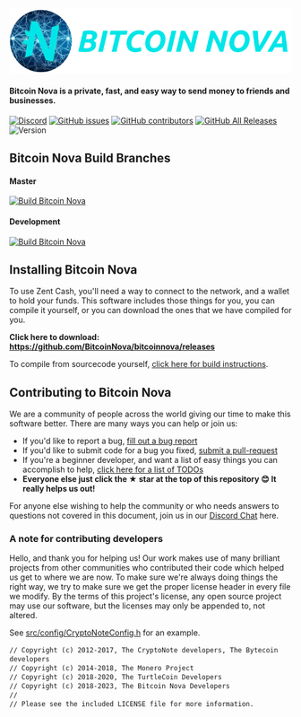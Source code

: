 ![image](https://github.com/BitcoinNova/brand/blob/master/logo/wordmark/bitcoinnova_wordmark_ubuntu.png)
#### Bitcoin Nova is a private, fast, and easy way to send money to friends and businesses.

[![Discord](https://img.shields.io/discord/428851188817985547?label=Bitcoin%20Nova%20[BTN])](https://discord.gg/8zQf7PD) 
[![GitHub issues](https://img.shields.io/github/issues/BitcoinNova/bitcoinnova?label=Issues)](https://github.com/BitcoinNova/bitcoinnova/issues)
[![GitHub contributors](https://img.shields.io/github/contributors-anon/BitcoinNova/bitcoinnova?label=Contributors)](https://github.com/BitcoinNova/bitcoinnova/graphs/contributors) 
[![GitHub All Releases](https://img.shields.io/github/downloads/BitcoinNova/bitcoinnova/total?label=Downloads)](https://github.com/BitcoinNova/bitcoinnova/releases) 
![Version](https://img.shields.io/github/v/release/BitcoinNova/bitcoinnova)

## Bitcoin Nova Build Branches

#### **Master**

[![Build Bitcoin Nova](https://github.com/BitcoinNova/bitcoinnova/actions/workflows/matrix.yml/badge.svg?branch=master)](https://github.com/BitcoinNova/bitcoinnova/actions/workflows/matrix.yml)

#### **Development**

[![Build Bitcoin Nova](https://github.com/BitcoinNova/bitcoinnova/actions/workflows/matrix.yml/badge.svg?branch=development)](https://github.com/BitcoinNova/bitcoinnova/actions/workflows/matrix.yml) 

## Installing Bitcoin Nova

To use Zent Cash, you'll need a way to connect to the network, and a wallet to hold your funds. This software includes those things for you, you can compile it yourself, or you can download the ones that we have compiled for you.

**Click here to download: https://github.com/BitcoinNova/bitcoinnova/releases**

To compile from sourcecode yourself, [click here for build instructions](https://github.com/BitcoinNova/bitcoinnova/blob/development/COMPILE.md).

## Contributing to Bitcoin Nova

We are a community of people across the world giving our time to make this software better. There are many ways you can help or join us:

-   If you'd like to report a bug, [fill out a bug report](https://github.com/BitcoinNova/bitcoinnova/issues)
-   If you'd like to submit code for a bug you fixed, [submit a pull-request](https://github.com/BitcoinNova/bitcoinnova/compare)
-   If you're a beginner developer, and want a list of easy things you can accomplish to help, [click here for a list of TODOs](https://github.com/BitcoinNova/bitcoinnova/labels/GOOD%20FIRST%20ISSUE)
-   **Everyone else just click the ★ star at the top of this repository 😊 It really helps us out!**

For anyone else wishing to help the community or who needs answers to questions not covered in this document, join us in our [Discord Chat](https://discord.gg/8zQf7PD) here.

### A note for contributing developers

Hello, and thank you for helping us! Our work makes use of many brilliant projects from other communities who contributed their code which helped us get to where we are now. To make sure we're always doing things the right way, we try to make sure we get the proper license header in every file we modify. By the terms of this project's license, any open source project may use our software, but the licenses may only be appended to, not altered. 

See [src/config/CryptoNoteConfig.h](https://github.com/BitcoinNova/bitcoinnova/blob/10172129c1111bf0c6e0cc7a7b878438fa946e29/src/config/CryptoNoteConfig.h#L4) for an example.

```
// Copyright (c) 2012-2017, The CryptoNote developers, The Bytecoin developers
// Copyright (c) 2014-2018, The Monero Project
// Copyright (c) 2018-2020, The TurtleCoin Developers
// Copyright (c) 2018-2023, The Bitcoin Nova Developers
//
// Please see the included LICENSE file for more information.
```
